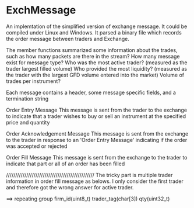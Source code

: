 # ExchMessage
An implemtation of the simplified version of exchange message. It could be compiled under Linux and Windows. It parsed a binary file which records the order message between traders and Exchange. 

The member functions summarized some information about the trades, such as how many packets are there in the stream?
How many message exist for message type? Who was the most active trader? (measured as the trader largest filled volume)
Who provided the most liquidity? (measured as the trader with the largest GFD volume entered into the market) Volume of trades per instrument?

Each message contains a header, some message specific fields, and a termination string

Order Entry Message
This message is sent from the trader to the exchange to indicate that a trader wishes to buy or sell an instrument at the specified price and quantity

Order Acknowledgement Message
This message is sent from the exchange to the trader in response to an 'Order Entry Message' indicating if the order was accepted or rejected

Order Fill Message
This message is sent from the exchange to the trader to indicate that part or all of an order has been filled

////////////////////////////////////////////////
The tricky part is multiple trader information in order fill message as belows. I only consider the first trader and therefore got the wrong answer for active trader. 

==> repeating group
firm_id(uint8_t)
trader_tag(char[3])
qty(uint32_t)
